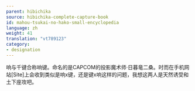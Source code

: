 ```yaml
---
parent: hibichika
source: hibichika-complete-capture-book
id: mahou-tsukai-no-hako-small-encyclopedia
language: zh
weight: 41
translation: "vt789123"
category:
- designation
---
```


响与千键合称响键。命名的是CAPCOM的投影魔术师·日暮竜二桑。时而在手机网站[Site]上会收到类似是响x键，还是键x响这样的问题，我想这两人是天然诱受和土下座攻吧。
